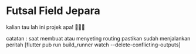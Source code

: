 # Futsal Field Jepara

kalian tau lah ini projek apa! 🤣🤣🤣

catatan : saat membuat atau menyeting routing pastikan sudah menjalankan peritah [flutter pub run build_runner watch --delete-conflicting-outputs]